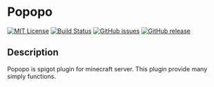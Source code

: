 # Popopo
[![MIT License](http://img.shields.io/badge/license-MIT-blue.svg?style=flat)](LICENSE)
[![Build Status](https://travis-ci.org/koshianpan/Popopo.svg?branch=master)](https://travis-ci.org/koshianpan/Popopo)
[![GitHub issues](https://img.shields.io/github/issues/koshianpan/Popopo.svg)](https://github.com/koshianpan/Popopo/issues)
[![GitHub release](https://img.shields.io/github/release/koshianpan/Popopo.svg)](https://github.com/koshianpan/Popopo/releases)

## Description
Popopo is spigot plugin for minecraft server. This plugin provide many simply functions.